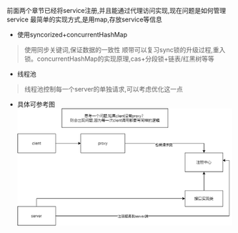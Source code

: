 前面两个章节已经将service注册,并且能通过代理访问实现,现在问题是如何管理service
最简单的实现方式,是用map,存放service等信息

- 使用syncorized+concurrentHashMap
> 使用同步关键词,保证数据的一致性
> 顺带可以复习sync锁的升级过程,重入锁。concurrentHashMap的实现原理,cas+分段锁+链表/红黑树等等

- 线程池
> 线程池控制每一个server的单独请求,可以考虑优化这一点

- 具体可参考图
  ![img](./images/lesson3.png)

